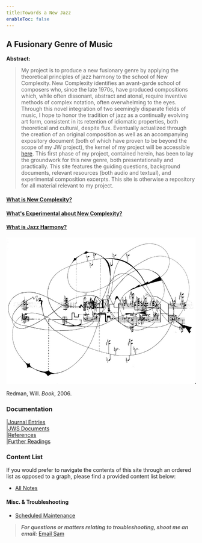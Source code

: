 ```yaml
---
title:Towards a New Jazz
enableToc: false
---
```


## A Fusionary Genre of Music

**Abstract:**
> My project is to produce a new fusionary genre by applying the theoretical principles of jazz harmony to the school of New Complexity. New Complexity identifies an avant-garde school of composers who, since the late 1970s, have produced compositions which, while often dissonant, abstract and atonal, require inventive methods of complex notation, often overwhelming to the eyes. Through this novel integration of two seemingly disparate fields of music, I hope to honor the tradition of jazz as a continually evolving art form, consistent in its retention of idiomatic properties, both theoretical and cultural, despite flux. Eventually actualized through the creation of an original composition as well as an accompanying expository document (both of which have proven to be beyond the scope of my JW project), the kernel of my project will be accessible [here](/notes/vault/project-kernel.md). This first phase of my project, contained herein, has been to lay the groundwork for this new genre, both presentationally and practically. This site features the guiding questions, background documents, relevant resources (both audio and textual), and experimental composition excerpts. This site is otherwise a repository for all material relevant to my project. 

#### [What is New Complexity?](/notes/vault/what-is-new-complexity.md)

#### [What's Experimental about New Complexity?](/notes/vault/whats-experimental-about-new-complexity.md)

#### [What is Jazz Harmony?](/notes/vault/what-is-jazz-harmony.md)

![complexity](notes/images/complexity.png)

Redman, Will. _Book_, 2006. 

### Documentation

[|Journal Entries](/notes/vault/entries.md)  
[|JWS Documents](/notes/vault/jws-documents.md)  
[|References](/notes/vault/references.md)  
[|Further Readings](/notes/vault/further-readings.md)

### Content List

If you would prefer to navigate the contents of this site through an ordered list as opposed to a graph, please find a provided content list below:

- [All Notes](/notes)

#### Misc. & Troubleshooting

- [Scheduled Maintenance](/notes/vault/maintenance.md)

<script src="https://apps.elfsight.com/p/platform.js" defer></script>
<div class="elfsight-app-3bb82b1e-8984-4f72-9a94-b0d13f1a6a0a"></div>

> __*For questions or matters relating to troubleshooting, shoot me an email:*__ [Email Sam](https://mail.google.com/mail/?view=cm&to=sammeltzerthometz@gmail.com)




